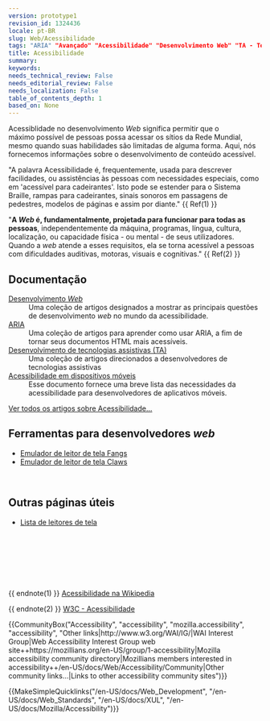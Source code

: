 ```yaml
---
version: prototype1
revision_id: 1324436
locale: pt-BR
slug: Web/Acessibilidade
tags: "ARIA" "Avançado" "Acessibilidade" "Desenvolvimento Web" "TA - Tecnologias Assistivas"
title: Acessibilidade
summary: 
keywords: 
needs_technical_review: False
needs_editorial_review: False
needs_localization: False
table_of_contents_depth: 1
based_on: None
---
```

<p><span class="seoSummary">Acessiblidade no desenvolvimento <em>Web</em> significa permitir que o máximo&nbsp;possível de pessoas possa acessar os sítios da Rede Mundial, mesmo quando suas habilidades são limitadas de alguma forma. Aqui, nós fornecemos informações sobre o desenvolvimento de conteúdo acessível.</span></p>

<p>"A palavra Acessibilidade é, frequentemente, usada&nbsp;para descrever facilidades, ou assistências às pessoas com necessidades especiais, como em 'acessível para cadeirantes'. Isto pode se estender para o Sistema Braille, rampas para cadeirantes, sinais sonoros em passagens de pedestres, modelos de páginas e assim por diante." {{ Ref(1) }}</p>

<p>"<strong>A <em>Web</em> é, fundamentalmente, projetada para funcionar para todas as pessoas</strong>, independentemente da máquina, programas, língua, cultura, localização, ou capacidade física - ou mental - de seus utilizadores. Quando a <em>web</em> atende a esses requisitos, ela se torna acessível a pessoas com dificuldades auditivas, motoras, visuais e cognitivas." {{ Ref(2) }}</p>

<div class="cleared topicpage-table">
<div class="section">
<h2 class="Documentation" id="Documentation" name="Documentation">Documentação</h2>

<dl>
 <dt><a href="/en-US/docs/Accessibility/Web_Development" title="Accessibility Web Development">Desenvolvimento <em>Web</em></a></dt>
 <dd>Uma coleção de artigos designados a mostrar as principais questões de&nbsp;desenvolvimento <em>web</em> no mundo da acessibilidade.</dd>
 <dt><a href="/en-US/docs/Accessibility/ARIA" title="/en-US/docs/Accessibility/ARIA">ARIA</a></dt>
 <dd>Uma coleção de artigos para aprender como usar ARIA, a fim de tornar seus documentos HTML mais acessíveis.</dd>
 <dt><a href="/en-US/docs/Accessibility/AT_Development" title="AT Development">Desenvolvimento de tecnologias assistivas (TA)</a></dt>
 <dd>Uma coleção de artigos direcionados a desenvolvedores de tecnologias assistivas</dd>
 <dt><a href="/en-US/docs/Web/Accessibility/Mobile_accessibility_checklist">Acessibilidade em dispositivos móveis</a></dt>
 <dd>Esse documento fornece uma breve lista das necessidades da acessibilidade para desenvolvedores de aplicativos móveis.</dd>
</dl>

<p><span class="alllinks"><a href="/en-US/docs/tag/Accessibility" title="/en-US/docs/tag/Accessibility">Ver todos os artigos sobre Acessibilidade...</a></span></p>
</div>

<div class="section">
<h2 class="Tools" id="Tools" name="Tools">Ferramentas para desenvolvedores <em>web</em></h2>

<ul>
 <li><a class="external" href="http://www.standards-schmandards.com/index.php?show/fangs">Emulador de leitor de tela Fangs</a></li>
 <li><a href="https://addons.mozilla.org/pt-BR/firefox/addon/claws/">Emulador de leitor de tela Claws</a></li>
</ul>

<p>&nbsp;</p>

<h2 class="Tools" id="Tools" name="Tools">Outras páginas úteis</h2>

<ul>
 <li><a class="external" href="https://support.mozilla.org/kb/accessibility-features-firefox-make-firefox-and-we">Lista de leitores de tela</a></li>
</ul>

<p>&nbsp;</p>
</div>
&nbsp;

<p><br />
 &nbsp;</p>
</div>

<p>{{ endnote(1) }} <a class="external" dir="ltr" href="http://pt.wikipedia.org/wiki/Acessibilidade" title="Artigo sobre acessbilidade na Wikipedia">Acessibilidade na Wikipedia</a></p>

<p>{{ endnote(2) }} <a dir="ltr" href="http://www.w3c.br/GT/GrupoAcessibilidade" title="W3C - Acessibilidade">W3C - Acessibilidade</a></p>

<p>{{CommunityBox("Accessibility", "accessibility", "mozilla.accessibility", "accessibility", "Other links|http://www.w3.org/WAI/IG/|WAI Interest Group|Web Accessibility Interest Group web site++https://mozillians.org/en-US/group/1-accessibility|Mozilla accessibility community directory|Mozillians members interested in accessibility++/en-US/docs/Web/Accessibility/Community|Other community links...|Links to other accessibility community sites")}}</p>

<p>{{MakeSimpleQuicklinks("/en-US/docs/Web_Development", "/en-US/docs/Web_Standards", "/en-US/docs/XUL", "/en-US/docs/Mozilla/Accessibility")}}</p>

